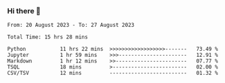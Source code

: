### Hi there 👋

<!--
**ututono/ututono** is a ✨ _special_ ✨ repository because its `README.md` (this file) appears on your GitHub profile.

Here are some ideas to get you started:

- 🔭 I’m currently working on ...
- 🌱 I’m currently learning ...
- 👯 I’m looking to collaborate on ...
- 🤔 I’m looking for help with ...
- 💬 Ask me about ...
- 📫 How to reach me: ...
- 😄 Pronouns: ...
- ⚡ Fun fact: ...
-->



<!--START_SECTION:waka-->

```text
From: 20 August 2023 - To: 27 August 2023

Total Time: 15 hrs 28 mins

Python           11 hrs 22 mins  >>>>>>>>>>>>>>>>>>-------   73.49 %
Jupyter          1 hr 59 mins    >>>----------------------   12.91 %
Markdown         1 hr 12 mins    >>-----------------------   07.77 %
TSQL             18 mins         >------------------------   02.00 %
CSV/TSV          12 mins         -------------------------   01.32 %
```

<!--END_SECTION:waka-->
